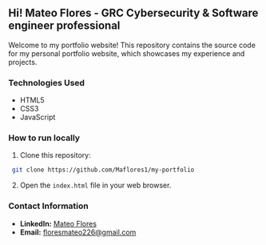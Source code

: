 ## Hi! Mateo Flores - GRC Cybersecurity & Software engineer professional

Welcome to my portfolio website! This repository contains the source code for my personal portfolio website, which showcases my experience and projects.

### Technologies Used
- HTML5
- CSS3
- JavaScript

### How to run locally
1. Clone this repository:

```bash
 git clone https://github.com/Maflores1/my-portfolio
```
2. Open the `index.html` file in your web browser.

### Contact  Information
- **LinkedIn:** [Mateo Flores](https://www.linkedin.com/in/mateo-floresc/)
- **Email:** [floresmateo226@gmail.com](floresmateo226@gmail.com)

